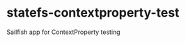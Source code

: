 statefs-contextproperty-test
============================

Sailfish app for ContextProperty testing
